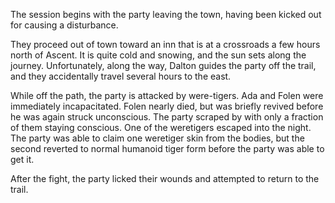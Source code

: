 <!-- TITLE: 2018-11-26 -->
<!-- SUBTITLE: The session of 2018-11-26 Earth, 3789-08-?? Ulpha -->

The session begins with the party leaving the town, having been kicked out for causing a disturbance.

They proceed out of town toward an inn that is at a crossroads a few hours north of Ascent. It is quite cold and snowing, and the sun sets along the journey. Unfortunately, along the way, Dalton guides the party off the trail, and they accidentally travel several hours to the east.

While off the path, the party is attacked by were-tigers. Ada and Folen were immediately incapacitated. Folen nearly died, but was briefly revived before he was again struck unconscious. The party scraped by with only a fraction of them staying conscious. One of the weretigers escaped into the night. The party was able to claim one weretiger skin from the bodies, but the second reverted to normal humanoid tiger form before the party was able to get it.

After the fight, the party licked their wounds and attempted to return to the trail.